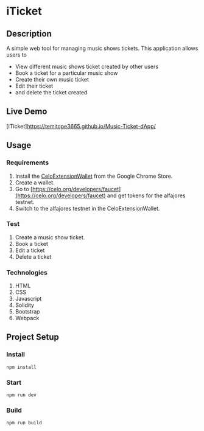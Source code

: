 # iTicket

## Description
A simple web tool for managing music shows tickets. 
This application allows users to
* View different music shows ticket created by other users
* Book a ticket for a particular music show
* Create their own music ticket
* Edit their ticket
* and delete the ticket created

## Live Demo
[iTicket]https://temitope3665.github.io/Music-Ticket-dApp/

## Usage

### Requirements
1. Install the [CeloExtensionWallet](https://chrome.google.com/webstore/detail/celoextensionwallet/kkilomkmpmkbdnfelcpgckmpcaemjcdh?hl=en) from the Google Chrome Store.
2. Create a wallet.
3. Go to [https://celo.org/developers/faucet](https://celo.org/developers/faucet) and get tokens for the alfajores testnet.
4. Switch to the alfajores testnet in the CeloExtensionWallet.

### Test
1. Create a music show ticket.
2. Book a ticket
3. Edit a ticket
4. Delete a ticket

### Technologies
1. HTML
2. CSS
3. Javascript
4. Solidity
5. Bootstrap
6. Webpack


## Project Setup

### Install
```
npm install
```

### Start
```
npm run dev
```

### Build
```
npm run build